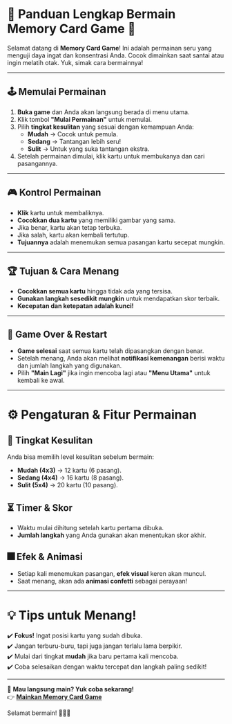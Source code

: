 # 🎴 **Panduan Lengkap Bermain Memory Card Game** 🧠  

Selamat datang di **Memory Card Game**! Ini adalah permainan seru yang menguji daya ingat dan konsentrasi Anda. Cocok dimainkan saat santai atau ingin melatih otak. Yuk, simak cara bermainnya!  

---

## **🕹 Memulai Permainan**  
1. **Buka game** dan Anda akan langsung berada di menu utama.  
2. Klik tombol **"Mulai Permainan"** untuk memulai.  
3. Pilih **tingkat kesulitan** yang sesuai dengan kemampuan Anda:  
   - **Mudah** → Cocok untuk pemula.  
   - **Sedang** → Tantangan lebih seru!  
   - **Sulit** → Untuk yang suka tantangan ekstra.  
4. Setelah permainan dimulai, klik kartu untuk membukanya dan cari pasangannya.  

---

## **🎮 Kontrol Permainan**  
- **Klik** kartu untuk membaliknya.  
- **Cocokkan dua kartu** yang memiliki gambar yang sama.  
- Jika benar, kartu akan tetap terbuka.  
- Jika salah, kartu akan kembali tertutup.  
- **Tujuannya** adalah menemukan semua pasangan kartu secepat mungkin.  

---

## **🏆 Tujuan & Cara Menang**  
- **Cocokkan semua kartu** hingga tidak ada yang tersisa.  
- **Gunakan langkah sesedikit mungkin** untuk mendapatkan skor terbaik.  
- **Kecepatan dan ketepatan adalah kunci!**  

---

## **🔄 Game Over & Restart**  
- **Game selesai** saat semua kartu telah dipasangkan dengan benar.  
- Setelah menang, Anda akan melihat **notifikasi kemenangan** berisi waktu dan jumlah langkah yang digunakan.  
- Pilih **"Main Lagi"** jika ingin mencoba lagi atau **"Menu Utama"** untuk kembali ke awal.  

---

# ⚙️ **Pengaturan & Fitur Permainan**  

## **🧩 Tingkat Kesulitan**  
Anda bisa memilih level kesulitan sebelum bermain:  
- **Mudah (4x3)** → 12 kartu (6 pasang).  
- **Sedang (4x4)** → 16 kartu (8 pasang).  
- **Sulit (5x4)** → 20 kartu (10 pasang).  

## **⏳ Timer & Skor**  
- Waktu mulai dihitung setelah kartu pertama dibuka.  
- **Jumlah langkah** yang Anda gunakan akan menentukan skor akhir.  

## **🎆 Efek & Animasi**  
- Setiap kali menemukan pasangan, **efek visual** keren akan muncul.  
- Saat menang, akan ada **animasi confetti** sebagai perayaan!  

---

# **💡 Tips untuk Menang!**  
✔️ **Fokus!** Ingat posisi kartu yang sudah dibuka.  
✔️ Jangan terburu-buru, tapi juga jangan terlalu lama berpikir.  
✔️ Mulai dari tingkat **mudah** jika baru pertama kali mencoba.  
✔️ Coba selesaikan dengan waktu tercepat dan langkah paling sedikit!  

---

🔗 **Mau langsung main? Yuk coba sekarang!**  
👉 [**Mainkan Memory Card Game**](https://holybytes.github.io/Memory-Card-Game/)  

Selamat bermain! 🎴🧠✨
